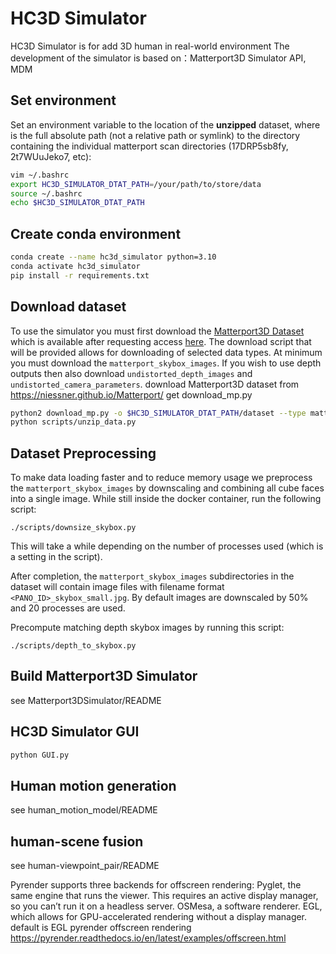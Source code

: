 # HC3D Simulator

HC3D Simulator is for add 3D human in real-world environment
The development of the simulator is based on：Matterport3D Simulator API, MDM

## Set environment
Set an environment variable to the location of the **unzipped** dataset, where <PATH> is the full absolute path (not a relative path or symlink) to the directory containing the individual matterport scan directories (17DRP5sb8fy, 2t7WUuJeko7, etc):
```bash
vim ~/.bashrc
export HC3D_SIMULATOR_DTAT_PATH=/your/path/to/store/data
source ~/.bashrc
echo $HC3D_SIMULATOR_DTAT_PATH
```

## Create conda environment
```bash
conda create --name hc3d_simulator python=3.10
conda activate hc3d_simulator
pip install -r requirements.txt
```

## Download dataset
To use the simulator you must first download the [Matterport3D Dataset](https://niessner.github.io/Matterport/) which is available after requesting access [here](https://niessner.github.io/Matterport/). The download script that will be provided allows for downloading of selected data types. At minimum you must download the `matterport_skybox_images`. If you wish to use depth outputs then also download `undistorted_depth_images` and `undistorted_camera_parameters`.
download Matterport3D dataset from https://niessner.github.io/Matterport/
get download_mp.py
```bash
python2 download_mp.py -o $HC3D_SIMULATOR_DTAT_PATH/dataset --type matterport_skybox_images undistorted_camera_parameters undistorted_depth_images
python scripts/unzip_data.py
```

## Dataset Preprocessing

To make data loading faster and to reduce memory usage we preprocess the `matterport_skybox_images` by downscaling and combining all cube faces into a single image. While still inside the docker container, run the following script:
```
./scripts/downsize_skybox.py
```

This will take a while depending on the number of processes used (which is a setting in the script). 

After completion, the `matterport_skybox_images` subdirectories in the dataset will contain image files with filename format `<PANO_ID>_skybox_small.jpg`. By default images are downscaled by 50% and 20 processes are used.

Precompute matching depth skybox images by running this script:
```
./scripts/depth_to_skybox.py
```

## Build Matterport3D Simulator
see Matterport3DSimulator/README

## HC3D Simulator GUI
```bash
python GUI.py
```
## Human motion generation
see human_motion_model/README
## human-scene fusion
see human-viewpoint_pair/README


Pyrender supports three backends for offscreen rendering:
  Pyglet, the same engine that runs the viewer. This requires an active display manager, so you can’t run it on a headless server.
  OSMesa, a software renderer.
  EGL, which allows for GPU-accelerated rendering without a display manager.
  default is EGL
pyrender offscreen rendering https://pyrender.readthedocs.io/en/latest/examples/offscreen.html

